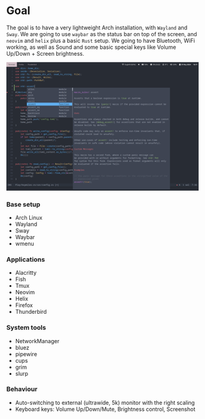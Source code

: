 # Goal

The goal is to have a very lightweight Arch installation, with `Wayland` and `Sway`. We are going to use `waybar` as the status bar on top of the screen, and `neovim` and `helix` plus a basic `Rust` setup. We going to have Bluetooth, WiFi working, as well as Sound and some basic special keys like Volume Up/Down + Screen brightness.

![Screenshot of the running setup with Wayland and Sway](https://github.com/gruberb/arch-amd-framework/blob/main/screen.png?raw=true)

### Base setup 

* Arch Linux
* Wayland
* Sway
* Waybar
* wmenu

### Applications

* Alacritty
* Fish
* Tmux
* Neovim
* Helix
* Firefox
* Thunderbird

### System tools

* NetworkManager
* bluez
* pipewire
* cups
* grim
* slurp

### Behaviour

* Auto-switching to external (ultrawide, 5k) monitor with the right scaling
* Keyboard keys: Volume Up/Down/Mute, Brightness control, Screenshot
